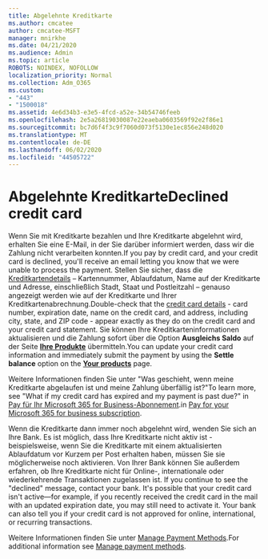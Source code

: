 ```yaml
---
title: Abgelehnte Kreditkarte
ms.author: cmcatee
author: cmcatee-MSFT
manager: mnirkhe
ms.date: 04/21/2020
ms.audience: Admin
ms.topic: article
ROBOTS: NOINDEX, NOFOLLOW
localization_priority: Normal
ms.collection: Adm_O365
ms.custom:
- "443"
- "1500018"
ms.assetid: 4e6d34b3-e3e5-4fcd-a52e-34b54746feeb
ms.openlocfilehash: 2e5a26819030087e22eaeba0603569f92e2f86e1
ms.sourcegitcommit: bc7d6f4f3c9f7060d073f5130e1ec856e248d020
ms.translationtype: MT
ms.contentlocale: de-DE
ms.lasthandoff: 06/02/2020
ms.locfileid: "44505722"
---
```

# <a name="declined-credit-card"></a><span data-ttu-id="5842f-102">Abgelehnte Kreditkarte</span><span class="sxs-lookup"><span data-stu-id="5842f-102">Declined credit card</span></span>

<span data-ttu-id="5842f-103">Wenn Sie mit Kreditkarte bezahlen und Ihre Kreditkarte abgelehnt wird, erhalten Sie eine E-Mail, in der Sie darüber informiert werden, dass wir die Zahlung nicht verarbeiten konnten.</span><span class="sxs-lookup"><span data-stu-id="5842f-103">If you pay by credit card, and your credit card is declined, you'll receive an email letting you know that we were unable to process the payment.</span></span> <span data-ttu-id="5842f-104">Stellen Sie sicher, dass die [Kreditkartendetails](https://go.microsoft.com/fwlink/p/?linkid=842054) – Kartennummer, Ablaufdatum, Name auf der Kreditkarte und Adresse, einschließlich Stadt, Staat und Postleitzahl – genauso angezeigt werden wie auf der Kreditkarte und Ihrer Kreditkartenabrechnung.</span><span class="sxs-lookup"><span data-stu-id="5842f-104">Double-check that the [credit card details](https://go.microsoft.com/fwlink/p/?linkid=842054) - card number, expiration date, name on the credit card, and address, including city, state, and ZIP code - appear exactly as they do on the credit card and your credit card statement.</span></span> <span data-ttu-id="5842f-105">Sie können Ihre Kreditkarteninformationen aktualisieren und die Zahlung sofort über die Option **Ausgleichs Saldo** auf der Seite **[Ihre Produkte](https://go.microsoft.com/fwlink/p/?linkid=842054)** übermitteln.</span><span class="sxs-lookup"><span data-stu-id="5842f-105">You can update your credit card information and immediately submit the payment by using the **Settle balance** option on the **[Your products](https://go.microsoft.com/fwlink/p/?linkid=842054)** page.</span></span> 

<span data-ttu-id="5842f-106">Weitere Informationen finden Sie unter "Was geschieht, wenn meine Kreditkarte abgelaufen ist und meine Zahlung überfällig ist?"</span><span class="sxs-lookup"><span data-stu-id="5842f-106">To learn more, see "What if my credit card has expired and my payment is past due?"</span></span> <span data-ttu-id="5842f-107">in [Pay für Ihr Microsoft 365 for Business-Abonnement](https://docs.microsoft.com/microsoft-365/commerce/billing-and-payments/pay-for-your-subscription#what-if-my-credit-card-was-declined-and-my-payment-is-past-due).</span><span class="sxs-lookup"><span data-stu-id="5842f-107">in [Pay for your Microsoft 365 for business subscription](https://docs.microsoft.com/microsoft-365/commerce/billing-and-payments/pay-for-your-subscription#what-if-my-credit-card-was-declined-and-my-payment-is-past-due).</span></span>
  
<span data-ttu-id="5842f-p103">Wenn die Kreditkarte dann immer noch abgelehnt wird, wenden Sie sich an Ihre Bank. Es ist möglich, dass Ihre Kreditkarte nicht aktiv ist - beispielsweise, wenn Sie die Kreditkarte mit einem aktualisierten Ablaufdatum vor Kurzem per Post erhalten haben, müssen Sie sie möglicherweise noch aktivieren. Von Ihrer Bank können Sie außerdem erfahren, ob Ihre Kreditkarte nicht für Online-, internationale oder wiederkehrende Transaktionen zugelassen ist.  </span><span class="sxs-lookup"><span data-stu-id="5842f-p103">If you continue to see the "declined" message, contact your bank. It's possible that your credit card isn't active—for example, if you recently received the credit card in the mail with an updated expiration date, you may still need to activate it. Your bank can also tell you if your credit card is not approved for online, international, or recurring transactions.</span></span>
  
<span data-ttu-id="5842f-111">Weitere Informationen finden Sie unter [Manage Payment Methods](https://docs.microsoft.com/microsoft-365/commerce/billing-and-payments/manage-payment-methods).</span><span class="sxs-lookup"><span data-stu-id="5842f-111">For additional information see [Manage payment methods](https://docs.microsoft.com/microsoft-365/commerce/billing-and-payments/manage-payment-methods).</span></span>
